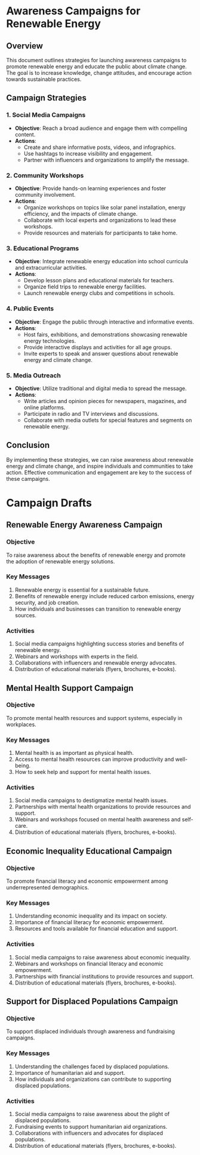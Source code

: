 # Awareness Campaigns for Renewable Energy

## Overview
This document outlines strategies for launching awareness campaigns to promote renewable energy and educate the public about climate change. The goal is to increase knowledge, change attitudes, and encourage action towards sustainable practices.

## Campaign Strategies
### 1. Social Media Campaigns
- **Objective**: Reach a broad audience and engage them with compelling content.
- **Actions**:
  - Create and share informative posts, videos, and infographics.
  - Use hashtags to increase visibility and engagement.
  - Partner with influencers and organizations to amplify the message.

### 2. Community Workshops
- **Objective**: Provide hands-on learning experiences and foster community involvement.
- **Actions**:
  - Organize workshops on topics like solar panel installation, energy efficiency, and the impacts of climate change.
  - Collaborate with local experts and organizations to lead these workshops.
  - Provide resources and materials for participants to take home.

### 3. Educational Programs
- **Objective**: Integrate renewable energy education into school curricula and extracurricular activities.
- **Actions**:
  - Develop lesson plans and educational materials for teachers.
  - Organize field trips to renewable energy facilities.
  - Launch renewable energy clubs and competitions in schools.

### 4. Public Events
- **Objective**: Engage the public through interactive and informative events.
- **Actions**:
  - Host fairs, exhibitions, and demonstrations showcasing renewable energy technologies.
  - Provide interactive displays and activities for all age groups.
  - Invite experts to speak and answer questions about renewable energy and climate change.

### 5. Media Outreach
- **Objective**: Utilize traditional and digital media to spread the message.
- **Actions**:
  - Write articles and opinion pieces for newspapers, magazines, and online platforms.
  - Participate in radio and TV interviews and discussions.
  - Collaborate with media outlets for special features and segments on renewable energy.

## Conclusion
By implementing these strategies, we can raise awareness about renewable energy and climate change, and inspire individuals and communities to take action. Effective communication and engagement are key to the success of these campaigns.

# Campaign Drafts

## Renewable Energy Awareness Campaign

### Objective
To raise awareness about the benefits of renewable energy and promote the adoption of renewable energy solutions.

### Key Messages
1. Renewable energy is essential for a sustainable future.
2. Benefits of renewable energy include reduced carbon emissions, energy security, and job creation.
3. How individuals and businesses can transition to renewable energy sources.

### Activities
1. Social media campaigns highlighting success stories and benefits of renewable energy.
2. Webinars and workshops with experts in the field.
3. Collaborations with influencers and renewable energy advocates.
4. Distribution of educational materials (flyers, brochures, e-books).

## Mental Health Support Campaign

### Objective
To promote mental health resources and support systems, especially in workplaces.

### Key Messages
1. Mental health is as important as physical health.
2. Access to mental health resources can improve productivity and well-being.
3. How to seek help and support for mental health issues.

### Activities
1. Social media campaigns to destigmatize mental health issues.
2. Partnerships with mental health organizations to provide resources and support.
3. Webinars and workshops focused on mental health awareness and self-care.
4. Distribution of educational materials (flyers, brochures, e-books).

## Economic Inequality Educational Campaign

### Objective
To promote financial literacy and economic empowerment among underrepresented demographics.

### Key Messages
1. Understanding economic inequality and its impact on society.
2. Importance of financial literacy for economic empowerment.
3. Resources and tools available for financial education and support.

### Activities
1. Social media campaigns to raise awareness about economic inequality.
2. Webinars and workshops on financial literacy and economic empowerment.
3. Partnerships with financial institutions to provide resources and support.
4. Distribution of educational materials (flyers, brochures, e-books).

## Support for Displaced Populations Campaign

### Objective
To support displaced individuals through awareness and fundraising campaigns.

### Key Messages
1. Understanding the challenges faced by displaced populations.
2. Importance of humanitarian aid and support.
3. How individuals and organizations can contribute to supporting displaced populations.

### Activities
1. Social media campaigns to raise awareness about the plight of displaced populations.
2. Fundraising events to support humanitarian aid organizations.
3. Collaborations with influencers and advocates for displaced populations.
4. Distribution of educational materials (flyers, brochures, e-books).
